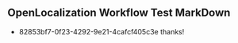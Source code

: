 ## OpenLocalization Workflow Test MarkDown
* 82853bf7-0f23-4292-9e21-4cafcf405c3e 
thanks!<!--HONumber=Mar16_HO3-->
